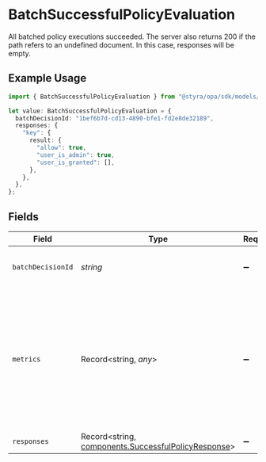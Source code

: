 # BatchSuccessfulPolicyEvaluation

All batched policy executions succeeded.
The server also returns 200 if the path refers to an undefined document. In this case, responses will be empty.


## Example Usage

```typescript
import { BatchSuccessfulPolicyEvaluation } from "@styra/opa/sdk/models/components";

let value: BatchSuccessfulPolicyEvaluation = {
  batchDecisionId: "1bef6b7d-cd13-4890-bfe1-fd2e8de32189",
  responses: {
    "key": {
      result: {
        "allow": true,
        "user_is_admin": true,
        "user_is_granted": [],
      },
    },
  },
};
```

## Fields

| Field                                                                                                                                  | Type                                                                                                                                   | Required                                                                                                                               | Description                                                                                                                            | Example                                                                                                                                |
| -------------------------------------------------------------------------------------------------------------------------------------- | -------------------------------------------------------------------------------------------------------------------------------------- | -------------------------------------------------------------------------------------------------------------------------------------- | -------------------------------------------------------------------------------------------------------------------------------------- | -------------------------------------------------------------------------------------------------------------------------------------- |
| `batchDecisionId`                                                                                                                      | *string*                                                                                                                               | :heavy_minus_sign:                                                                                                                     | N/A                                                                                                                                    | 1bef6b7d-cd13-4890-bfe1-fd2e8de32189                                                                                                   |
| `metrics`                                                                                                                              | Record<string, *any*>                                                                                                                  | :heavy_minus_sign:                                                                                                                     | If query metrics are enabled, this field contains query performance metrics collected during the parse, compile, and evaluation steps. |                                                                                                                                        |
| `responses`                                                                                                                            | Record<string, [components.SuccessfulPolicyResponse](../../../sdk/models/components/successfulpolicyresponse.md)>                      | :heavy_minus_sign:                                                                                                                     | N/A                                                                                                                                    |                                                                                                                                        |